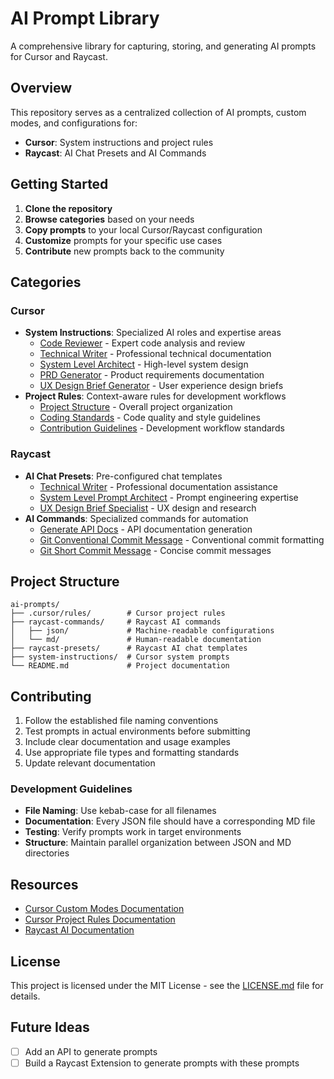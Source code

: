 # AI Prompt Library

A comprehensive library for capturing, storing, and generating AI prompts for Cursor and Raycast.

## Overview

This repository serves as a centralized collection of AI prompts, custom modes, and configurations for:

- **Cursor**: System instructions and project rules
- **Raycast**: AI Chat Presets and AI Commands

## Getting Started

1. **Clone the repository**
2. **Browse categories** based on your needs
3. **Copy prompts** to your local Cursor/Raycast configuration
4. **Customize** prompts for your specific use cases
5. **Contribute** new prompts back to the community

## Categories

### Cursor

- **System Instructions**: Specialized AI roles and expertise areas
  - [Code Reviewer](system-instructions/code-reviewer.md) - Expert code analysis and review
  - [Technical Writer](system-instructions/technical-writer.md) - Professional technical documentation
  - [System Level Architect](system-instructions/system-level-architect.md) - High-level system design
  - [PRD Generator](system-instructions/prd-generator.md) - Product requirements documentation
  - [UX Design Brief Generator](system-instructions/ux-design-brief-generator.md) - User experience design briefs
- **Project Rules**: Context-aware rules for development workflows
  - [Project Structure](.cursor/rules/project-structure.mdc) - Overall project organization
  - [Coding Standards](.cursor/rules/coding-standards.mdc) - Code quality and style guidelines
  - [Contribution Guidelines](.cursor/rules/contribution-guidelines.mdc) - Development workflow standards

### Raycast

- **AI Chat Presets**: Pre-configured chat templates
  - [Technical Writer](raycast-presets/technical-writer.json) - Professional documentation assistance
  - [System Level Prompt Architect](raycast-presets/system-level-prompt-architect.json) - Prompt engineering expertise
  - [UX Design Brief Specialist](raycast-presets/ux-design-brief-specialist.json) - UX design and research
- **AI Commands**: Specialized commands for automation
  - [Generate API Docs](raycast-commands/json/generate-api-docs.json) - API documentation generation
  - [Git Conventional Commit Message](raycast-commands/json/git-conventional-commit-message.json) - Conventional commit formatting
  - [Git Short Commit Message](raycast-commands/json/git-short-commit-message.json) - Concise commit messages

## Project Structure

```
ai-prompts/
├── .cursor/rules/        # Cursor project rules
├── raycast-commands/     # Raycast AI commands
│   ├── json/             # Machine-readable configurations
│   └── md/               # Human-readable documentation
├── raycast-presets/      # Raycast AI chat templates
├── system-instructions/  # Cursor system prompts
└── README.md             # Project documentation
```

## Contributing

1. Follow the established file naming conventions
2. Test prompts in actual environments before submitting
3. Include clear documentation and usage examples
4. Use appropriate file types and formatting standards
5. Update relevant documentation

### Development Guidelines

- **File Naming**: Use kebab-case for all filenames
- **Documentation**: Every JSON file should have a corresponding MD file
- **Testing**: Verify prompts work in target environments
- **Structure**: Maintain parallel organization between JSON and MD directories

## Resources

- [Cursor Custom Modes Documentation](https://docs.cursor.com/agent/modes#custom)
- [Cursor Project Rules Documentation](https://docs.cursor.com/context/rules#project-rules)
- [Raycast AI Documentation](https://manual.raycast.com/ai#block-1cfd6e4a821581f99273f9f81d0ba4fe)

## License

This project is licensed under the MIT License - see the [LICENSE.md](LICENSE.md) file for details.

## Future Ideas

- [ ] Add an API to generate prompts
- [ ] Build a Raycast Extension to generate prompts with these prompts
